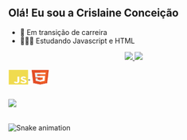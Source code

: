 ## Olá! Eu sou a Crislaine Conceição

- 💼 Em transição de carreira
- 👩🏼‍🎓 Estudando Javascript e HTML

<div align="center">
  <a href="https://github.com/Crislaine-Conceicao">
  <img height="180em" src="https://github-readme-stats.vercel.app/api?username=Crislaine-Conceicao&show_icons=true&theme=dracula&include_all_commits=true&count_private=true"/>
  <img height="180em" src="https://github-readme-stats.vercel.app/api/top-langs/?username=Crislaine-Conceicao&layout=compact&langs_count=7&theme=dracula"/>
 </div>
 
<div style="display: inline_block"><br>
<img align="center" alt="Cris-Js" height="30" width="40" src="https://raw.githubusercontent.com/devicons/devicon/master/icons/javascript/javascript-plain.svg">  <img align="center" alt="Cris-HTML" height="30" width="40" src="https://raw.githubusercontent.com/devicons/devicon/master/icons/html5/html5-original.svg">

</div>

##

<div> 
   <a href="https://www.linkedin.com/in/cris-conceicao/" target="_blank"><img src="https://img.shields.io/badge/-LinkedIn-%230077B5?style=for-the-badge&logo=linkedin&logoColor=white" target="_blank"></a> 
</div>

##

![Snake animation](https://github.com/Crislaine-Conceicao/Crislaine-Conceicao/blob/output/github-contribution-grid-snake.svg)
